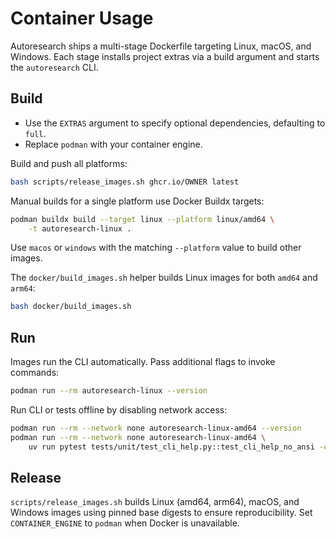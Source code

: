 # Container Usage

Autoresearch ships a multi-stage Dockerfile targeting Linux, macOS, and
Windows. Each stage installs project extras via a build argument and starts the
`autoresearch` CLI.

## Build

- Use the `EXTRAS` argument to specify optional dependencies, defaulting to
  `full`.
- Replace `podman` with your container engine.

Build and push all platforms:

```bash
bash scripts/release_images.sh ghcr.io/OWNER latest
```

Manual builds for a single platform use Docker Buildx targets:

```bash
podman buildx build --target linux --platform linux/amd64 \
    -t autoresearch-linux .
```

Use `macos` or `windows` with the matching `--platform` value to build other
images.

The `docker/build_images.sh` helper builds Linux images for both `amd64` and
`arm64`:

```bash
bash docker/build_images.sh
```

## Run

Images run the CLI automatically. Pass additional flags to invoke commands:

```bash
podman run --rm autoresearch-linux --version
```

Run CLI or tests offline by disabling network access:

```bash
podman run --rm --network none autoresearch-linux-amd64 --version
podman run --rm --network none autoresearch-linux-amd64 \
    uv run pytest tests/unit/test_cli_help.py::test_cli_help_no_ansi -q
```

## Release

`scripts/release_images.sh` builds Linux (amd64, arm64), macOS, and Windows
images using pinned base digests to ensure reproducibility. Set
`CONTAINER_ENGINE` to `podman` when Docker is unavailable.
